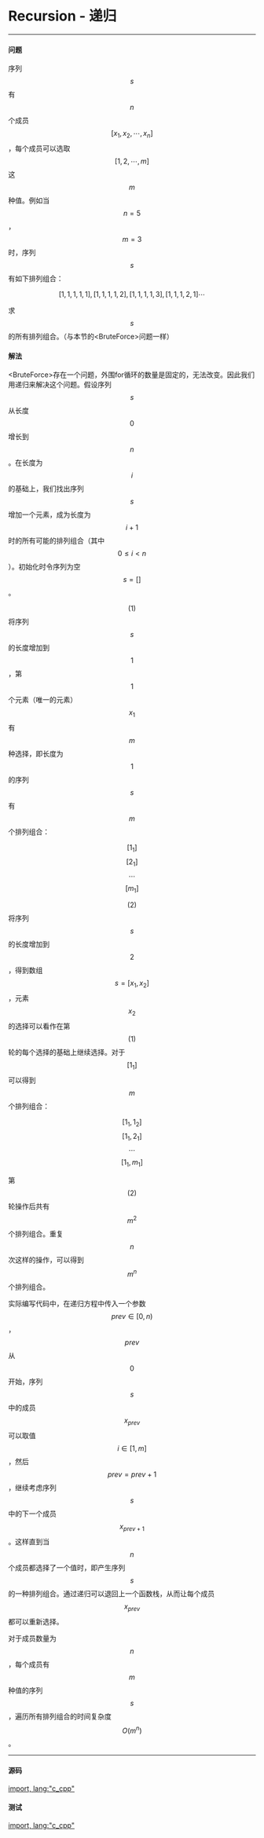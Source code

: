# Recursion - 递归

--------

#### 问题

序列$$ s $$有$$ n $$个成员$$ [x_1,x_2, \cdots ,x_n] $$，每个成员可以选取$$ [1,2, \cdots ,m] $$这$$ m $$种值。例如当$$ n = 5 $$，$$ m = 3 $$时，序列$$ s $$有如下排列组合：

$$
[1,1,1,1,1], [1,1,1,1,2], [1,1,1,1,3], [1,1,1,2,1] \cdots
$$

求$$ s $$的所有排列组合。（与本节的&lt;BruteForce&gt;问题一样）

#### 解法

&lt;BruteForce&gt;存在一个问题，外围for循环的数量是固定的，无法改变。因此我们用递归来解决这个问题。假设序列$$ s $$从长度$$ 0 $$增长到$$ n $$。在长度为$$ i $$的基础上，我们找出序列$$ s $$增加一个元素，成为长度为$$ i+1 $$时的所有可能的排列组合（其中$$ 0 \le i \lt n $$）。初始化时令序列为空$$ s = [] $$。

$$ (1) $$ 将序列$$ s $$的长度增加到$$ 1 $$，第$$ 1 $$个元素（唯一的元素）$$ x_1 $$有$$ m $$种选择，即长度为$$ 1 $$的序列$$ s $$有$$ m $$个排列组合：

$$
[1_1]
$$
$$
[2_1]
$$
$$
\cdots
$$
$$
[m_1]
$$

$$ (2) $$ 将序列$$ s $$的长度增加到$$ 2 $$，得到数组$$ s = [x_1,x_2] $$，元素$$ x_2 $$的选择可以看作在第$$ (1) $$轮的每个选择的基础上继续选择。对于$$ [1_1] $$可以得到$$ m $$个排列组合：

$$
[1_1,1_2]
$$
$$
[1_1,2_1]
$$
$$
\cdots
$$
$$
[1_1,m_1]
$$

第$$ (2) $$轮操作后共有$$ m^2 $$个排列组合。重复$$ n $$次这样的操作，可以得到$$ m^n $$个排列组合。

实际编写代码中，在递归方程中传入一个参数$$ prev \in [0,n) $$，$$ prev $$从$$ 0 $$开始，序列$$ s $$中的成员$$ x_{prev} $$可以取值$$ i \in [1,m] $$，然后$$ prev = prev+1 $$，继续考虑序列$$ s $$中的下一个成员$$ x_{prev+1} $$。这样直到当$$ n $$个成员都选择了一个值时，即产生序列$$ s $$的一种排列组合。通过递归可以退回上一个函数栈，从而让每个成员$$ x_{prev} $$都可以重新选择。

对于成员数量为$$ n $$，每个成员有$$ m $$种值的序列$$ s $$，遍历所有排列组合的时间复杂度$$ O(m^n) $$。

--------

#### 源码

[import, lang:"c_cpp"](../../../src/Search/Recursion.hpp)

#### 测试

[import, lang:"c_cpp"](../../../src/Search/Recursion.cpp)
